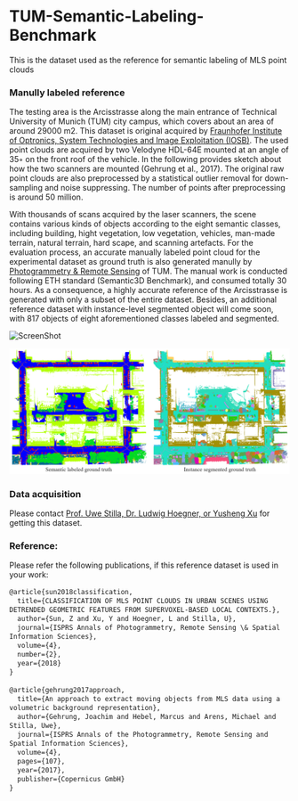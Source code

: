 # TUM-Semantic-Labeling-Benchmark
This is the dataset used as the reference for semantic labeling of MLS point clouds

### Manully labeled reference

The testing area is the Arcisstrasse along the main entrance of Technical University of Munich (TUM) city campus, which covers
about an area of around 29000 m2. This dataset is original acquired by [Fraunhofer Institute of Optronics, System Technologies and Image Exploitation (IOSB)](https://www.iosb.fraunhofer.de/servlet/is/71825/). The used point clouds are acquired by two Velodyne HDL-64E mounted at an angle of 35◦ on the front roof of the vehicle. In the following provides sketch about how the two scanners are mounted (Gehrung et al., 2017). The original raw point clouds are also preprocessed by a statistical outlier removal for down-sampling and noise suppressing. The number of points after preprocessing is around 50 million. 

With thousands of scans acquired by the laser scanners, the scene contains various kinds of objects according to the eight semantic classes, including building, hight vegetation, low vegetation, vehicles, man-made terrain, natural terrain, hard scape, and scanning artefacts. For the evaluation process, an accurate manually labeled point cloud for the experimental dataset as ground truth is also generated manully by [Photogrammetry & Remote Sensing](http://www.pf.bgu.tum.de) of TUM. The manual work is conducted following ETH standard (Semantic3D Benchmark), and consumed totally 30 hours. As a consequence, a highly accurate reference of the Arcisstrasse is generated with only a subset of the entire dataset. Besides, an additional reference dataset with instance-level segmented object will come soon, with 817 objects of eight aforementioned classes labeled and segmented. 

![ScreenShot](/figures/Github_Scan.gif)

![Illustration](/figures/Github_TUMGT.png)

### Data acquisition

Please contact [Prof. Uwe Stilla, Dr. Ludwig Hoegner, or Yusheng Xu](http://www.pf.bgu.tum.de/sta.html) for getting this dataset. 

### Reference:

Please refer the following publications, if this reference dataset is used in your work:

```
@article{sun2018classification,
  title={CLASSIFICATION OF MLS POINT CLOUDS IN URBAN SCENES USING DETRENDED GEOMETRIC FEATURES FROM SUPERVOXEL-BASED LOCAL CONTEXTS.},
  author={Sun, Z and Xu, Y and Hoegner, L and Stilla, U},
  journal={ISPRS Annals of Photogrammetry, Remote Sensing \& Spatial Information Sciences},
  volume={4},
  number={2},
  year={2018}
}

@article{gehrung2017approach,
  title={An approach to extract moving objects from MLS data using a volumetric background representation},
  author={Gehrung, Joachim and Hebel, Marcus and Arens, Michael and Stilla, Uwe},
  journal={ISPRS Annals of the Photogrammetry, Remote Sensing and Spatial Information Sciences},
  volume={4},
  pages={107},
  year={2017},
  publisher={Copernicus GmbH}
}
```
